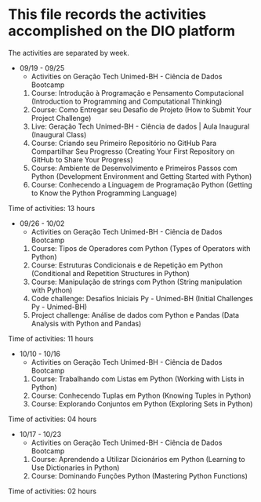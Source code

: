 # This file records the activities accomplished on the DIO platform

The activities are separated by week.

- 09/19 - 09/25
  - Activities on Geração Tech Unimed-BH - Ciência de Dados Bootcamp
  1. Course: Introdução à Programação e Pensamento Computacional (Introduction to Programming and Computational Thinking)
  2. Course: Como Entregar seu Desafio de Projeto (How to Submit Your Project Challenge)
  3. Live: Geração Tech Unimed-BH - Ciência de dados | Aula Inaugural (Inaugural Class)
  4. Course: Criando seu Primeiro Repositório no GitHub Para Compartilhar Seu Progresso (Creating Your First Repository on GitHub to Share Your Progress)
  5. Course: Ambiente de Desenvolvimento e Primeiros Passos com Python (Development Environment and Getting Started with Python)
  6. Course: Conhecendo a Linguagem de Programação Python (Getting to Know the Python Programming Language)

Time of activities: 13 hours

- 09/26 - 10/02
  - Activities on Geração Tech Unimed-BH - Ciência de Dados Bootcamp
  1. Course: Tipos de Operadores com Python (Types of Operators with Python)
  2. Course: Estruturas Condicionais e de Repetição em Python (Conditional and Repetition Structures in Python)
  3. Course: Manipulação de strings com Python (String manipulation with Python)
  4. Code challenge: Desafios Iniciais Py - Unimed-BH (Initial Challenges Py - Unimed-BH)
  5. Project challenge: Análise de dados com Python e Pandas (Data Analysis with Python and Pandas)

Time of activities: 11 hours

- 10/10 - 10/16
  - Activities on Geração Tech Unimed-BH - Ciência de Dados Bootcamp
  1. Course: Trabalhando com Listas em Python (Working with Lists in Python)
  2. Course: Conhecendo Tuplas em Python (Knowing Tuples in Python)
  3. Course: Explorando Conjuntos em Python (Exploring Sets in Python)

Time of activities: 04 hours

- 10/17 - 10/23
  - Activities on Geração Tech Unimed-BH - Ciência de Dados Bootcamp
  1. Course: Aprendendo a Utilizar Dicionários em Python (Learning to Use Dictionaries in Python)
  2. Course: Dominando Funções Python (Mastering Python Functions)

Time of activities: 02 hours
